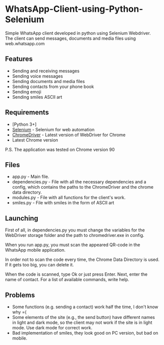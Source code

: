 # WhatsApp-Client-using-Python-Selenium
Simple WhatsApp client developed in python using Selenium Webdriver. The client can send messages, documents and media files using web.whatsapp.com

## Features

- Sending and receiving messages
- Sending voice messages
- Sending documents and media files
- Sending contacts from your phone book
- Sending emoji
- Sending smiles ASCII art

## Requirements

* [Python 3+]
* [Selenium](https://github.com/SeleniumHQ/selenium) - Selenium for web automation
* [ChromeDriver](https://chromedriver.chromium.org/downloads) - Latest version of WebDriver for Chrome
* Latest Chrome version

P.S. The application was tested on Chrome version 90

## Files

- app.py - Main file.
- dependencies.py - File with all the necessary dependencies and a config, which contains the paths to the ChromeDriver and the chrome data directory.
- modules.py - File with all functions for the client's work.
- smiles.py - File with smiles in the form of ASCII art

## Launching

First of all, in dependencies.py you must change the variables for the WebDriver storage folder and the path to chromedriver.exe in config.

When you run app.py, you must scan the appeared QR-code in the WhatsApp mobile application. 

In order not to scan the code every time, the Chrome Data Directory is used. If it gets too big, you can delete it.

When the code is scanned, type Ok or just press Enter. Next, enter the name of contact. For a list of available commands, write help.

## Problems 

- Some functions (e.g. sending a contact) work half the time, I don't know why =(
- Some elements of the site (e.g., the send button) have different names in light and dark mode, so the client may not work if the site is in light mode. Use dark mode for correct work.
- Bad implementation of smiles, they look good on PC version, but bad on mobile.

